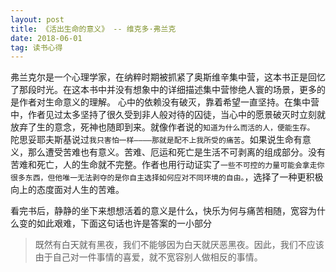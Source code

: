 ```yaml
---
layout: post
title: 《活出生命的意义》 -- 维克多·弗兰克 
date: 2018-06-01
tag: 读书心得
---
```


弗兰克尔是一个心理学家，在纳粹时期被抓紧了奥斯维辛集中营，这本书正是回忆了那段时光。在这本书中并没有想象中的详细描述集中营惨绝人寰的场景，更多的是作者对生命意义的理解。
心中的依赖没有破灭，靠着希望一直坚持。在集中营中，作者见过太多坚持了很久受到非人般对待的囚徒，当心中的愿景破灭时立刻就放弃了生的意念，死神也随即到来。就像作者说的`知道为什么而活的人，便能生存。`
陀思妥耶夫斯基说过`我只害怕一样————那就是配不上我所受的痛苦`。如果说生命有意义，那么遭受苦难也有意义。苦难、厄运和死亡是生活不可剥离的组成部分。没有苦难和死亡，人的生命就不完整。作者也用行动证实了`一些不可控的力量可能会拿走你很多东西，但他唯一无法剥夺的是你自主选择如何应对不同环境的自由。`，选择了一种更积极向上的态度面对人生的苦难。

看完书后，静静的坐下来想想活着的意义是什么，快乐为何与痛苦相随，宽容为什么变的如此艰难，下面这句话也许是答案的一小部分

> 既然有白天就有黑夜，我们不能够因为白天就厌恶黑夜。因此，我们不应该由于自己对一件事情的喜爱，就不宽容别人做相反的事情。